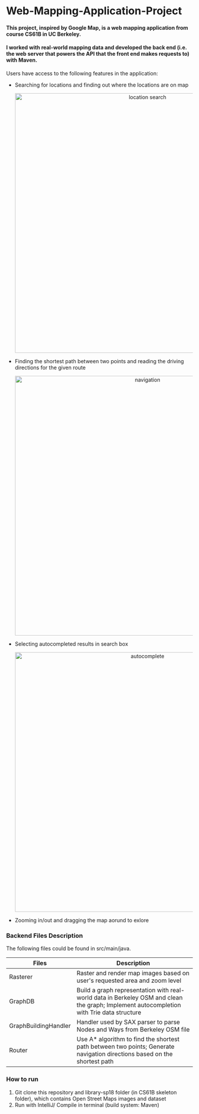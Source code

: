 # Web-Mapping-Application-Project
<h4> This project, inspired by Google Map, is a web mapping application from course CS61B in UC Berkeley. </h4>
<h4> I worked with real-world mapping data and developed the back end (i.e. the web server that powers the API that the front end makes requests to) with Maven. </h4>
<p> Users have access to the following features in the application:
  <ul>
    <li> Searching for locations and finding out where the locations are on map </li>
      <p align="center">
        <img src="https://github.com/thesmartestluna/Web-Mapping-Application-Project/blob/main/search.png" width = 700 title="location search">
      </p>
    <li> Finding the shortest path between two points and reading the driving directions for the given route </li>
      <p align="center">
        <img src="https://github.com/thesmartestluna/web-mapping-application-project/blob/main/navigation.png" width = 700 title="navigation">
      </p>
    <li> Selecting autocompleted results in search box </li>
      <p align="center">
        <img src="https://github.com/thesmartestluna/web-mapping-application-project/blob/main/autocomplete.png" width = 700 title="autocomplete">
      </p>
    <li> Zooming in/out and dragging the map aorund to exlore </li>
   </ul>
<h3> Backend Files Description </h3>
  <p> The following files could be found in src/main/java. </p>
  
| Files | Description |
| --- | --- |
| Rasterer | Raster and render map images based on user's requested area and zoom level |
| GraphDB | Build a graph representation with real-world data in Berkeley OSM and clean the graph; Implement autocompletion with Trie data structure |
| GraphBuildingHandler | Handler used by SAX parser to parse Nodes and Ways from Berkeley OSM file |
| Router | Use A* algorithm to find the shortest path between two points; Generate navigation directions based on the shortest path |

<h3> How to run </h3>
<ol>
  <li> Git clone this repository and library-sp18 folder (in CS61B skeleton folder), which contains Open Street Maps images and dataset </li>
  <li> Run with IntelliJ/ Compile in terminal (build system: Maven)</li>
   
    
